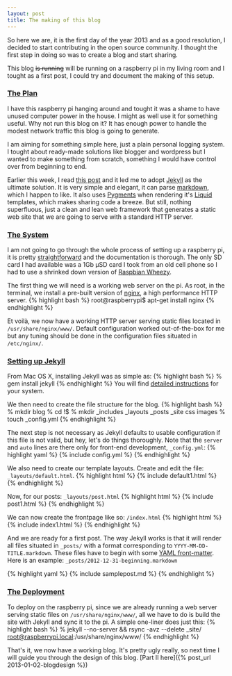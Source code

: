 ```yaml
---
layout: post
title: The making of this blog
---
```


So here we are, it is the first day of the year 2013 and as a good resolution, I decided to start contributing in the open source community. I thought the first step in doing so was to create a blog and start sharing.



This blog <s>is running</s> will be running on a raspberry pi in my living room and I tought as a first post, I could try and document the making of this setup.

### [The Plan](#the_plan)

I have this raspberry pi hanging around and tought it was a shame to have unused computer power in the house. I might as well use it for something useful. Why not run this blog on it? It has enough power to handle the modest network traffic this blog is going to generate.

I am aiming for something simple here, just a plain personal logging system. I tought about ready-made solutions like blogger and wordpress but I wanted to make something from scratch, something I would have control over from beginning to end.

Earlier this week, I read [this post](http://blog.alexbrowne.info/how-i-made-my-blog-faster/) and it led me to adopt [Jekyll](http://jekyllrb.com/) as the ultimate solution. It is very simple and elegant, it can parse [markdown](http://daringfireball.net/projects/markdown/), which I happen to like. It also uses [Pygments](http://pygments.org) when rendering it's [Liquid](http://liquidmarkup.org) templates, which makes sharing code a breeze. But still, nothing superfluous, just a clean and lean web framework that generates a static web site that we are going to serve with a standard HTTP server.

### [The System](#the_system)

I am not going to go through the whole process of setting up a raspberry pi, it is pretty [straightforward](http://elinux.org/RPi_Easy_SD_Card_Setup) and the documentation is thorough. The only SD card I had available was a 1Gb µSD card I took from an old cell phone so I had to use a shrinked down version of [Raspbian Wheezy](http://www.raspberrypi.org/downloads).

The first thing we will need is a working web server on the pi. As root, in the terminal, we install a pre-built version of [nginx](http://nginx.org), a high performance HTTP server.
{% highlight bash %}
root@raspberrypi$ apt-get install nginx
{% endhighlight %}

Et voilà, we now have a working HTTP server serving static files located in `/usr/share/nginx/www/`. Default configuration worked out-of-the-box for me but any tuning should be done in the configuration files situated in `/etc/nginx/`.

### [Setting up Jekyll](#setting_up_jekyll)

From Mac OS X, installing Jekyll was as simple as:
{% highlight bash %}
% gem install jekyll
{% endhighlight %}
You will find [detailed instructions](https://github.com/mojombo/jekyll/wiki/Install) for your system.

We then need to create the file structure for the blog.
{% highlight bash %}
% mkdir blog
% cd !$
% mkdir _includes _layouts _posts _site css images
% touch _config.yml
{% endhighlight %}

The next step is not necessary as Jekyll defaults to usable configuration if this file is not valid, but hey, let's do things thoroughly. Note that the `server` and `auto` lines are there only for front-end development, `_config.yml`:
{% highlight yaml %}
{% include config.yml %}
{% endhighlight %}

We also need to create our template layouts. Create and edit the file: `_layouts/default.html`.
{% highlight html %}
{% include default1.html %}
{% endhighlight %}

Now, for our posts: `_layouts/post.html`
{% highlight html %}
{% include post1.html %}
{% endhighlight %}

We can now create the frontpage like so: `/index.html`
{% highlight html %}
{% include index1.html %}
{% endhighlight %}

And we are ready for a first post. The way Jekyll works is that it will render all files situated in `_posts/` with a format corresponding to `YYYY-MM-DD-TITLE.markdown`. These files have to begin with some [YAML front-matter](https://github.com/mojombo/jekyll/wiki/YAML-Front-Matter). Here is an example: `_posts/2012-12-31-beginning.markdown`

{% highlight yaml %}
{% include samplepost.md %}
{% endhighlight %}

### [The Deployment](#the_deployment)

To deploy on the raspberry pi, since we are already running a web server serving static files on `/usr/share/nginx/www/`, all we have to do is build the site with Jekyll and sync it to the pi. A simple one-liner does just this:
{% highlight bash %}
% jekyll --no-server && rsync -avz --delete _site/ root@raspberrypi.local:/usr/share/nginx/www/
{% endhighlight %}

That's it, we now have a working blog. It's pretty ugly really, so next time I will guide you through the design of this blog. [Part II here]({% post_url 2013-01-02-blogdesign %})
